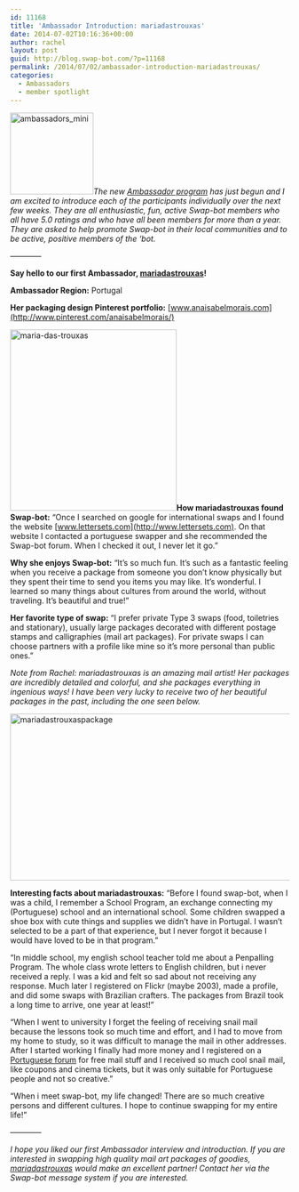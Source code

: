```yaml
---
id: 11168
title: 'Ambassador Introduction: mariadastrouxas'
date: 2014-07-02T10:16:36+00:00
author: rachel
layout: post
guid: http://blog.swap-bot.com/?p=11168
permalink: /2014/07/02/ambassador-introduction-mariadastrouxas/
categories:
  - Ambassadors
  - member spotlight
---
```

[<img src="http://blog.swap-bot.com/wp-content/uploads/2014/07/ambassadors_mini.jpg" alt="ambassadors_mini" width="150" height="147" class="alignright size-full wp-image-11173" />](http://blog.swap-bot.com/wp-content/uploads/2014/07/ambassadors_mini.jpg)_The new [Ambassador program](http://blog.swap-bot.com/2014/06/09/introducing-our-new-swap-bot-ambassadors/) has just begun and I am excited to introduce each of the participants individually over the next few weeks. They are all enthusiastic, fun, active Swap-bot members who all have 5.0 ratings and who have all been members for more than a year. They are asked to help promote Swap-bot in their local communities and to be active, positive members of the ‘bot._

&#8212;&#8212;&#8212;&#8212;

**Say hello to our first Ambassador, [mariadastrouxas](http://www.swap-bot.com/user:mariadastrouxas)!**

**Ambassador Region:** Portugal

**Her packaging design Pinterest portfolio:** [www.anaisabelmorais.com](http://www.pinterest.com/anaisabelmorais/)

<img src="http://blog.swap-bot.com/wp-content/uploads/2014/07/maria-das-trouxas.jpg" alt="maria-das-trouxas" width="300" height="326" class="alignleft size-full wp-image-11171" />**How mariadastrouxas found Swap-bot:** &#8220;Once I searched on google for international swaps and I found the website [www.lettersets.com](http://www.lettersets.com). On that website I contacted a portuguese swapper and she recommended the Swap-bot forum. When I checked it out, I never let it go.&#8221;

**Why she enjoys Swap-bot:** &#8220;It&#8217;s so much fun. It&#8217;s such as a fantastic feeling when you receive a package from someone you don&#8217;t know physically but they spent their time to send you items you may like. It&#8217;s wonderful. I learned so many things about cultures from around the world, without traveling. It&#8217;s beautiful and true!&#8221;

**Her favorite type of swap:** &#8220;I prefer private Type 3 swaps (food, toiletries and stationary), usually large packages decorated with different postage stamps and calligraphies (mail art packages). For private swaps I can choose partners with a profile like mine so it&#8217;s more personal than public ones.&#8221; 

_Note from Rachel: mariadastrouxas is an amazing mail artist! Her packages are incredibly detailed and colorful, and she packages everything in ingenious ways! I have been very lucky to receive two of her beautiful packages in the past, including the one seen below._

[<img src="http://blog.swap-bot.com/wp-content/uploads/2014/07/mariadastrouxaspackage.jpg" alt="mariadastrouxaspackage" width="600" height="300" class="alignnone size-full wp-image-11176" />](http://blog.swap-bot.com/wp-content/uploads/2014/07/mariadastrouxaspackage.jpg)

**Interesting facts about mariadastrouxas:** &#8220;Before I found swap-bot, when I was a child, I remember a School Program, an exchange connecting my (Portuguese) school and an international school. Some children swapped a shoe box with cute things and supplies we didn&#8217;t have in Portugal. I wasn&#8217;t selected to be a part of that experience, but I never forgot it because I would have loved to be in that program.&#8221;

&#8220;In middle school, my english school teacher told me about a Penpalling Program. The whole class wrote letters to English children, but i never received a reply. I was a kid and felt so sad about not receiving any response. Much later I registered on Flickr (maybe 2003), made a profile, and did some swaps with Brazilian crafters. The packages from Brazil took a long time to arrive, one year at least!&#8221;

&#8220;When I went to university I forget the feeling of receiving snail mail because the lessons took so much time and effort, and I had to move from my home to study, so it was difficult to manage the mail in other addresses. After I started working I finally had more money and I registered on a [Portuguese forum](http://tralhasgratis.forumeiros.com) for free mail stuff and I received so much cool snail mail, like coupons and cinema tickets, but it was only suitable for Portuguese people and not so creative.&#8221;

&#8220;When i meet swap-bot, my life changed! There are so much creative persons and different cultures. I hope to continue swapping for my entire life!&#8221;

&#8212;&#8212;&#8212;&#8212;

_I hope you liked our first Ambassador interview and introduction. If you are interested in swapping high quality mail art packages of goodies, [mariadastrouxas](http://www.swap-bot.com/user:mariadastrouxas) would make an excellent partner! Contact her via the Swap-bot message system if you are interested._